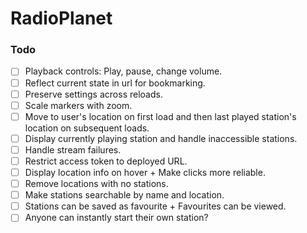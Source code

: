 # RadioPlanet

### Todo

-  [ ] Playback controls: Play, pause, change volume.
-  [ ] Reflect current state in url for bookmarking.
-  [ ] Preserve settings across reloads.
-  [ ] Scale markers with zoom.
-  [ ] Move to user's location on first load and then last played station's location on subsequent loads.
-  [ ] Display currently playing station and handle inaccessible stations.
-  [ ] Handle stream failures.
-  [ ] Restrict access token to deployed URL.
-  [ ] Display location info on hover + Make clicks more reliable.
-  [ ] Remove locations with no stations.
-  [ ] Make stations searchable by name and location.
-  [ ] Stations can be saved as favourite + Favourites can be viewed.
-  [ ] Anyone can instantly start their own station?
